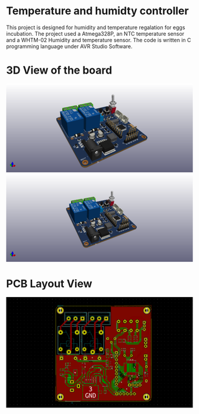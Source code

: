# Temperature and humidty controller
This project is designed for humidity and temperature regalation for eggs incubation. The project used a
Atmega328P, an NTC temperature sensor and a WHTM-02 Humidity and temperature sensor. The code is 
written in C programming language under AVR Studio Software.

# 3D View of the board
![3D View](/KICAD/images/3d.png)
![3D View1](/KICAD/images/3d1.png)
# PCB Layout View
![Routes Layout](/KICAD/images/routes.PNG)
